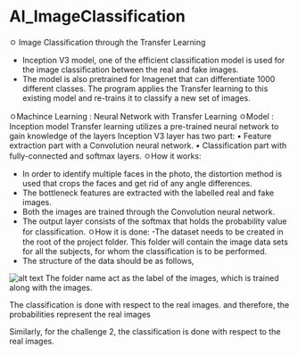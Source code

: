 # AI_ImageClassification
ㅇ Image Classification through the Transfer Learning
  - Inception V3 model, one of the efficient classification model is used for the image classification between the real and fake images.
- The model is also pretrained for Imagenet that can differentiate 1000 different classes. The program applies the Transfer learning to this existing model and re-trains it to classify a new set of images.

ㅇMachince Learning : Neural Network with Transfer Learning
ㅇModel : Inception model 
Transfer learning utilizes a pre-trained neural network to gain knowledge of the layers
Inception V3 layer has two part:
•	Feature extraction part with a Convolution neural network.
•	Classification part with fully-connected and softmax layers.
ㅇHow it works:
- In order to identify multiple faces in the photo, the distortion method is used that crops the faces and get rid of any angle differences.
- The bottleneck features are extracted with the labelled real and fake images.
- Both the images are trained through the Convolution neural network.
- The output layer consists of the softmax that holds the probability value for classification.
ㅇHow it is done:
-The dataset needs to be created in the root of the project folder. This folder will contain the image data sets for all the subjects, for whom the classification is to be performed.
- The structure of the data should be as follows, 

![alt text](https://github.com/Sara-ML/AI_ImageClassification/img.png)
The folder name act as the label of the images, which is trained along with the images.

The classification is done with respect to the real images. and therefore, the probabilities represent the real images

Similarly, for the challenge 2, the classification is done with respect to the real images.

